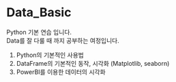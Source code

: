 # Data_Basic
Python 기본 연습 입니다.  
Data를 잘 다룰 때 까지 공부하는 여정입니다.

1. Python의 기본적인 사용법
2. DataFrame의 기본적인 동작, 시각화 (Matplotlib, seaborn)
3. PowerBI를 이용한 데이터의 시각화
